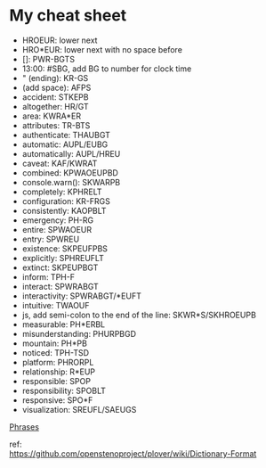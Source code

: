 # My cheat sheet

 * HROEUR: lower next
 * HRO*EUR: lower next with no space before
 * []: PWR-BGTS
 * 13:00: #SBG, add BG to number for clock time
 * " (ending): KR-GS
 * (add space): AFPS
 * accident: STKEPB
 * altogether: HR/GT
 * area: KWRA*ER
 * attributes: TR-BTS
 * authenticate: THAUBGT
 * automatic: AUPL/EUBG
 * automatically: AUPL/HREU
 * caveat: KAF/KWRAT
 * combined: KPWAOEUPBD
 * console.warn(): SKWARPB
 * completely: KPHRELT
 * configuration: KR-FRGS
 * consistently: KAOPBLT
 * emergency: PH-RG
 * entire: SPWAOEUR
 * entry: SPWREU
 * existence: SKPEUFPBS
 * explicitly: SPHREUFLT
 * extinct: SKPEUPBGT
 * inform: TPH-F
 * interact: SPWRABGT
 * interactivity: SPWRABGT/*EUFT
 * intuitive: TWAOUF
 * js, add semi-colon to the end of the line: SKWR*S/SKHROEUPB
 * measurable: PH*ERBL
 * misunderstanding: PHURPBGD
 * mountain: PH*PB
 * noticed: TPH-TSD
 * platform: PHRORPL
 * relationship: R*EUP
 * responsible: SPOP
 * responsibility: SPOBLT
 * responsive: SPO*F
 * visualization: SREUFL/SAEUGS

[Phrases](Phrases.md)  

ref:  
https://github.com/openstenoproject/plover/wiki/Dictionary-Format